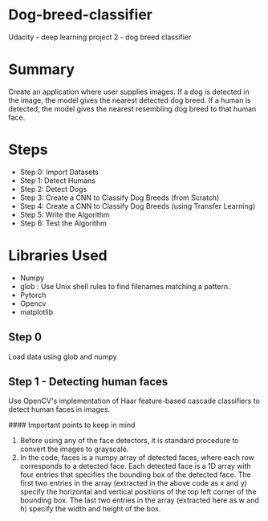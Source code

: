# Dog-breed-classifier
Udacity - deep learning project 2 - dog breed classifier

# Summary
Create an application where user supplies images. If a dog is detected in the image, the model gives the nearest detected dog breed. If a human is detected, the model gives the nearest resembling dog breed to that human face.

# Steps
<ul>
  <li>Step 0: Import Datasets</li>
  <li>Step 1: Detect Humans</li>
<li>Step 2: Detect Dogs</li>
<li>Step 3: Create a CNN to Classify Dog Breeds (from Scratch)</li>
<li>Step 4: Create a CNN to Classify Dog Breeds (using Transfer Learning)</li>
<li>Step 5: Write the Algorithm</li>
<li>Step 6: Test the Algorithm</li>
</ul>

# Libraries Used
<ul>
  <li>Numpy </li>
  <li>glob : Use Unix shell rules to find filenames matching a pattern.</li>
  <li>Pytorch </li>
  <li>Opencv</li>
  <li>matplotlib</li>
  
  </ul>
  
 ## Step 0
 Load data using glob and numpy
 
 ## Step 1 - Detecting human faces
<p> Use OpenCV's implementation of Haar feature-based cascade classifiers to detect human faces in images.</p>
 #### Important points to keep in mind
 <ol>
  <li>Before using any of the face detectors, it is standard procedure to convert the images to grayscale.</li>
  <li>In the code, faces is a numpy array of detected faces, where each row corresponds to a detected face. Each detected face is a 1D array with four entries that specifies the bounding box of the detected face. The first two entries in the array (extracted in the above code as x and y) specify the horizontal and vertical positions of the top left corner of the bounding box. The last two entries in the array (extracted here as w and h) specify the width and height of the box.</li>
  </ol>
  <br>  

